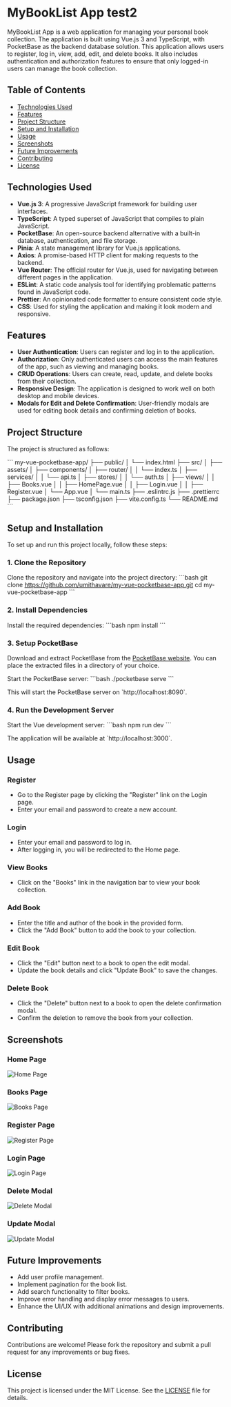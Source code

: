 
# MyBookList App test2

MyBookList App is a web application for managing your personal book collection. The application is built using Vue.js 3 and TypeScript, with PocketBase as the backend database solution. This application allows users to register, log in, view, add, edit, and delete books. It also includes authentication and authorization features to ensure that only logged-in users can manage the book collection.

## Table of Contents
- [Technologies Used](#technologies-used)
- [Features](#features)
- [Project Structure](#project-structure)
- [Setup and Installation](#setup-and-installation)
- [Usage](#usage)
- [Screenshots](#screenshots)
- [Future Improvements](#future-improvements)
- [Contributing](#contributing)
- [License](#license)

## Technologies Used

- **Vue.js 3**: A progressive JavaScript framework for building user interfaces.
- **TypeScript**: A typed superset of JavaScript that compiles to plain JavaScript.
- **PocketBase**: An open-source backend alternative with a built-in database, authentication, and file storage.
- **Pinia**: A state management library for Vue.js applications.
- **Axios**: A promise-based HTTP client for making requests to the backend.
- **Vue Router**: The official router for Vue.js, used for navigating between different pages in the application.
- **ESLint**: A static code analysis tool for identifying problematic patterns found in JavaScript code.
- **Prettier**: An opinionated code formatter to ensure consistent code style.
- **CSS**: Used for styling the application and making it look modern and responsive.

## Features

- **User Authentication**: Users can register and log in to the application.
- **Authorization**: Only authenticated users can access the main features of the app, such as viewing and managing books.
- **CRUD Operations**: Users can create, read, update, and delete books from their collection.
- **Responsive Design**: The application is designed to work well on both desktop and mobile devices.
- **Modals for Edit and Delete Confirmation**: User-friendly modals are used for editing book details and confirming deletion of books.

## Project Structure

The project is structured as follows:

\`\`\`
my-vue-pocketbase-app/
├── public/
│   └── index.html
├── src/
│   ├── assets/
│   ├── components/
│   ├── router/
│   │   └── index.ts
│   ├── services/
│   │   └── api.ts
│   ├── stores/
│   │   └── auth.ts
│   ├── views/
│   │   ├── Books.vue
│   │   ├── HomePage.vue
│   │   ├── Login.vue
│   │   ├── Register.vue
│   └── App.vue
│   └── main.ts
├── .eslintrc.js
├── .prettierrc
├── package.json
├── tsconfig.json
├── vite.config.ts
└── README.md
\`\`\`

## Setup and Installation

To set up and run this project locally, follow these steps:

### 1. Clone the Repository

Clone the repository and navigate into the project directory:
\`\`\`bash
git clone https://github.com/umithavare/my-vue-pocketbase-app.git
cd my-vue-pocketbase-app
\`\`\`

### 2. Install Dependencies

Install the required dependencies:
\`\`\`bash
npm install
\`\`\`

### 3. Setup PocketBase

Download and extract PocketBase from the [PocketBase website](https://pocketbase.io/). You can place the extracted files in a directory of your choice. 

Start the PocketBase server:
\`\`\`bash
./pocketbase serve
\`\`\`

This will start the PocketBase server on \`http://localhost:8090\`.

### 4. Run the Development Server

Start the Vue development server:
\`\`\`bash
npm run dev
\`\`\`

The application will be available at \`http://localhost:3000\`.

## Usage

### Register

- Go to the Register page by clicking the "Register" link on the Login page.
- Enter your email and password to create a new account.

### Login

- Enter your email and password to log in.
- After logging in, you will be redirected to the Home page.

### View Books

- Click on the "Books" link in the navigation bar to view your book collection.

### Add Book

- Enter the title and author of the book in the provided form.
- Click the "Add Book" button to add the book to your collection.

### Edit Book

- Click the "Edit" button next to a book to open the edit modal.
- Update the book details and click "Update Book" to save the changes.

### Delete Book

- Click the "Delete" button next to a book to open the delete confirmation modal.
- Confirm the deletion to remove the book from your collection.

## Screenshots

### Home Page
![Home Page](screenshots/home.png)

### Books Page
![Books Page](screenshots/books.png)

### Register Page
![Register Page](screenshots/register.png)

### Login Page
![Login Page](screenshots/login.png)

### Delete Modal
![Delete Modal](screenshots/deletemodal.png)

### Update Modal
![Update Modal](screenshots/updatemodal.png)


## Future Improvements

- Add user profile management.
- Implement pagination for the book list.
- Add search functionality to filter books.
- Improve error handling and display error messages to users.
- Enhance the UI/UX with additional animations and design improvements.

## Contributing

Contributions are welcome! Please fork the repository and submit a pull request for any improvements or bug fixes.

## License

This project is licensed under the MIT License. See the [LICENSE](LICENSE) file for details.

